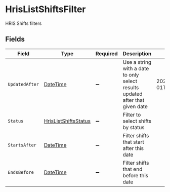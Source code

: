 # HrisListShiftsFilter

HRIS Shifts filters


## Fields

| Field                                                                                 | Type                                                                                  | Required                                                                              | Description                                                                           | Example                                                                               |
| ------------------------------------------------------------------------------------- | ------------------------------------------------------------------------------------- | ------------------------------------------------------------------------------------- | ------------------------------------------------------------------------------------- | ------------------------------------------------------------------------------------- |
| `UpdatedAfter`                                                                        | [DateTime](https://learn.microsoft.com/en-us/dotnet/api/system.datetime?view=net-5.0) | :heavy_minus_sign:                                                                    | Use a string with a date to only select results updated after that given date         | 2020-01-01T00:00:00.000Z                                                              |
| `Status`                                                                              | [HrisListShiftsStatus](../../Models/Requests/HrisListShiftsStatus.md)                 | :heavy_minus_sign:                                                                    | Filter to select shifts by status                                                     |                                                                                       |
| `StartsAfter`                                                                         | [DateTime](https://learn.microsoft.com/en-us/dotnet/api/system.datetime?view=net-5.0) | :heavy_minus_sign:                                                                    | Filter shifts that start after this date                                              |                                                                                       |
| `EndsBefore`                                                                          | [DateTime](https://learn.microsoft.com/en-us/dotnet/api/system.datetime?view=net-5.0) | :heavy_minus_sign:                                                                    | Filter shifts that end before this date                                               |                                                                                       |